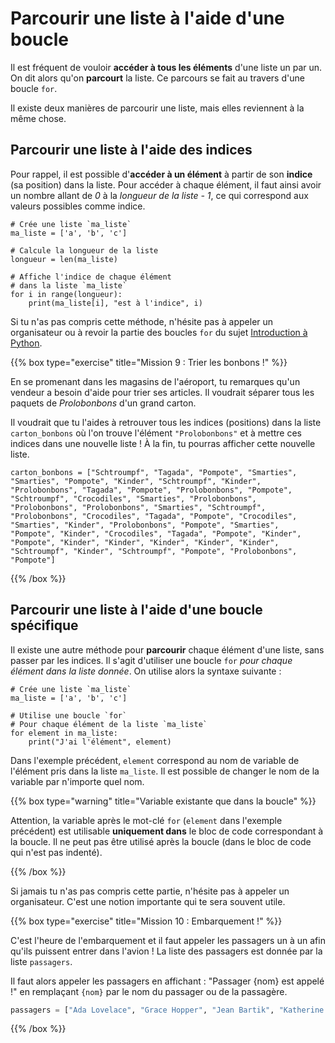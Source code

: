# Parcourir une liste à l'aide d'une boucle

Il est fréquent de vouloir **accéder à tous les éléments** d'une liste un par
un. On dit alors qu'on **parcourt** la liste. Ce parcours se fait au travers
d'une boucle `for`.

Il existe deux manières de parcourir une liste, mais elles reviennent à la même
chose.

## Parcourir une liste à l'aide des indices

Pour rappel, il est possible d'**accéder à un élément** à partir de son
**indice** (sa position) dans la liste. Pour accéder à chaque élément, il faut
ainsi avoir un nombre allant de *0* à la *longueur de la liste - 1*, ce qui
correspond aux valeurs possibles comme indice.

```codepython
# Crée une liste `ma_liste`
ma_liste = ['a', 'b', 'c']

# Calcule la longueur de la liste
longueur = len(ma_liste)

# Affiche l'indice de chaque élément
# dans la liste `ma_liste`
for i in range(longueur):
    print(ma_liste[i], "est à l'indice", i)
```

Si tu n'as pas compris cette méthode, n'hésite pas à appeler un organisateur ou
à revoir la partie des boucles `for` du sujet
[Introduction à Python](https://tp.girlscancode.fr/python/intro_python/).

{{% box type="exercise" title="Mission 9 : Trier les bonbons !" %}}

En se promenant dans les magasins de l'aéroport, tu remarques qu'un vendeur
a besoin d'aide pour trier ses articles. Il voudrait séparer tous les paquets de
*Prolobonbons* d'un grand carton.

Il voudrait que tu l'aides à retrouver tous les indices (positions) dans la liste
`carton_bonbons` où l'on trouve l'élément `"Prolobonbons"` et à mettre ces indices dans une
nouvelle liste ! À la fin, tu pourras afficher cette nouvelle liste.

```codepython
carton_bonbons = ["Schtroumpf", "Tagada", "Pompote", "Smarties", "Smarties", "Pompote", "Kinder", "Schtroumpf", "Kinder", "Prolobonbons", "Tagada", "Pompote", "Prolobonbons", "Pompote", "Schtroumpf", "Crocodiles", "Smarties", "Prolobonbons", "Prolobonbons", "Prolobonbons", "Smarties", "Schtroumpf", "Prolobonbons", "Crocodiles", "Tagada", "Pompote", "Crocodiles", "Smarties", "Kinder", "Prolobonbons", "Pompote", "Smarties", "Pompote", "Kinder", "Crocodiles", "Tagada", "Pompote", "Kinder", "Pompote", "Kinder", "Kinder", "Kinder", "Kinder", "Kinder", "Schtroumpf", "Kinder", "Schtroumpf", "Pompote", "Prolobonbons", "Pompote"]
```

{{% /box %}}

## Parcourir une liste à l'aide d'une boucle spécifique

Il existe une autre méthode pour **parcourir** chaque élément d'une liste, sans
passer par les indices. Il s'agit d'utiliser une boucle `for` *pour chaque
élément dans la liste donnée*. On utilise alors la syntaxe suivante :

```codepython
# Crée une liste `ma_liste`
ma_liste = ['a', 'b', 'c']

# Utilise une boucle `for`
# Pour chaque élément de la liste `ma_liste`
for element in ma_liste:
    print("J'ai l'élément", element)
```

Dans l'exemple précédent, `element` correspond au nom de variable de l'élément
pris dans la liste `ma_liste`. Il est possible de changer le nom de la variable
par n'importe quel nom.

{{% box type="warning" title="Variable existante que dans la boucle" %}}

Attention, la variable après le mot-clé `for` (`element` dans l'exemple
précédent) est utilisable **uniquement dans** le bloc de code correspondant à la
boucle. Il ne peut pas être utilisé après la boucle (dans le bloc de code qui
n'est pas indenté).

{{% /box %}}

Si jamais tu n'as pas compris cette partie, n'hésite pas à appeler un
organisateur. C'est une notion importante qui te sera souvent utile.

{{% box type="exercise" title="Mission 10 : Embarquement !" %}}

C'est l'heure de l'embarquement et il faut appeler les passagers un à un afin
qu'ils puissent entrer dans l'avion ! La liste des passagers est donnée par la
liste `passagers`.

Il faut alors appeler les passagers en affichant : "Passager {nom} est appelé !"
en remplaçant `{nom}` par le nom du passager ou de la passagère.

```python
passagers = ["Ada Lovelace", "Grace Hopper", "Jean Bartik", "Katherine Johnson", "Margaret Hamilton", "Radia Perlman", "Carol Shaw", "Suzane Kare", "Hedy Lamarr", "Katie Bouman"]
```

{{% /box %}}
